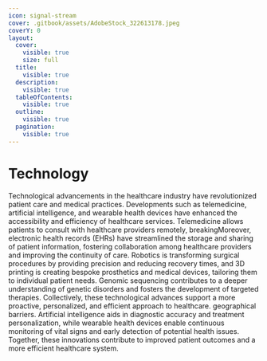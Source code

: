 ```yaml
---
icon: signal-stream
cover: .gitbook/assets/AdobeStock_322613178.jpeg
coverY: 0
layout:
  cover:
    visible: true
    size: full
  title:
    visible: true
  description:
    visible: true
  tableOfContents:
    visible: true
  outline:
    visible: true
  pagination:
    visible: true
---
```


# Technology

Technological advancements in the healthcare industry have revolutionized patient care and medical practices. Developments such as telemedicine, artificial intelligence, and wearable health devices have enhanced the accessibility and efficiency of healthcare services. Telemedicine allows patients to consult with healthcare providers remotely, breakingMoreover, electronic health records (EHRs) have streamlined the storage and sharing of patient information, fostering collaboration among healthcare providers and improving the continuity of care. Robotics is transforming surgical procedures by providing precision and reducing recovery times, and 3D printing is creating bespoke prosthetics and medical devices, tailoring them to individual patient needs. Genomic sequencing contributes to a deeper understanding of genetic disorders and fosters the development of targeted therapies. Collectively, these technological advances support a more proactive, personalized, and efficient approach to healthcare. geographical barriers. Artificial intelligence aids in diagnostic accuracy and treatment personalization, while wearable health devices enable continuous monitoring of vital signs and early detection of potential health issues. Together, these innovations contribute to improved patient outcomes and a more efficient healthcare system.


